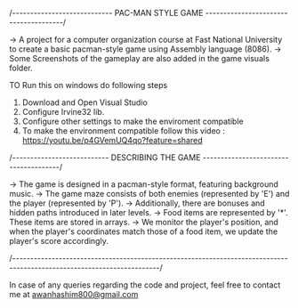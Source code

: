 /----------------------------  PAC-MAN STYLE GAME    --------------------------------------/

-> A project for a computer organization course at Fast National University to create a basic pacman-style game using Assembly language (8086).
-> Some Screenshots of the gameplay are also added in the game visuals folder.


TO Run this on windows do following steps

1) Download and Open Visual Studio
2) Configure Irvine32 lib.
3) Configure other settings to make the enviroment compatible 
4) To make the environment compatible follow this video : https://youtu.be/p4GVemUQ4qo?feature=shared

/---------------------------   DESCRIBING THE GAME     --------------------------------------/

-> The game is designed in a pacman-style format, featuring background music.
-> The game maze consists of both enemies (represented by 'E') and the player (represented by 'P'). 
-> Additionally, there are bonuses and hidden paths introduced in later levels.
-> Food items are represented by '*'. These items are stored in arrays.
-> We monitor the player's position, and when the player's coordinates match those of a food item, we update the player's score accordingly.

/-----------------------------------------------------------------------------------------------------------------------/

In case of any queries regarding the code and project, feel free to contact me at awanhashim800@gmail.com
 
